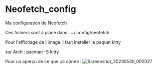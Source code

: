 # Neofetch_config
Ma configuration de Neofetch

Ces fichiers sont à placé dans :
~/.config/neofetch

Pour l'affichage de l'image il faut installer le paquet kitty

sur Arch :
pacman -S kitty

Pour un aperçu de ce que ça donne :
![Screenshot_20230530_002027](https://github.com/THMprod/Neofetch_config/assets/82099500/b681280c-212e-4e56-b478-585a5af73393)
